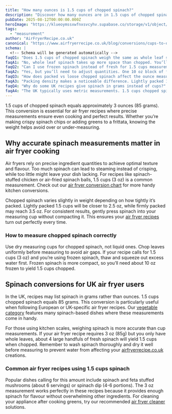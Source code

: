 ```yaml
---
title: "How many ounces is 1.5 cups of chopped spinach?"
description: "Discover how many ounces are in 1.5 cups of chopped spinach for perfect air fryer recipes. Get accurate UK conversions and cooking tips!"
pubDate: 2025-08-12T00:00:00.000Z
heroImage: "https://klueoymssxwfnxsvcyhv.supabase.co/storage/v1/object/public/Shmucket/how-many-ounces-is-1-5-cups-chopped-spinach.webp"
tags:
  - "measurement"
author: "AirFryerRecipe.co.uk"
canonical: "https://www.airfryerrecipe.co.uk/blog/conversions/cups-to-ounces/how-many-ounces-is-1-5-cups-chopped-spinach"
schema: |
  <!-- Schema will be generated automatically -->
faqQ1: "Does 1.5 cups of chopped spinach weigh the same as whole leaf spinach?"
faqA1: "No, whole leaf spinach takes up more space than chopped. You’ll need about 2 cups of whole leaves to equal 1.5 cups chopped. The weight difference is minimal (about 0.5 oz), but the volume change affects how spinach cooks in air fryers."
faqQ2: "Can I use frozen spinach instead of fresh for 1.5 cups measurement?"
faqA2: "Yes, but you’ll need to adjust quantities. One 10 oz block of frozen spinach yields about 1.5 cups chopped after thawing and draining. Squeeze out excess moisture thoroughly to prevent sogginess in air fryer recipes."
faqQ3: "How does packed vs loose chopped spinach affect the ounce measurement?"
faqA3: "Packing density makes a noticeable difference. Lightly packed 1.5 cups is about 2.5 oz, while firmly packed can reach 3.5 oz. For air fryer recipes, we recommend a medium pack – fill the cup without pressing down hard."
faqQ4: "Why do some UK recipes give spinach in grams instead of cups?"
faqA4: "The UK typically uses metric measurements. 1.5 cups chopped spinach equals 85 grams. Using scales eliminates packing density variables, making grams more precise for air fryer cooking where exact amounts matter."
---
```

<p>1.5 cups of chopped spinach equals approximately 3 ounces (85 grams). This conversion is essential for air fryer recipes where precise measurements ensure even cooking and perfect results. Whether you’re making crispy spinach chips or adding greens to a frittata, knowing the weight helps avoid over or under-measuring.</p>  

<h2>Why accurate spinach measurements matter in air fryer cooking</h2>  
<p>Air fryers rely on precise ingredient quantities to achieve optimal texture and flavour. Too much spinach can lead to steaming instead of crisping, while too little might leave your dish lacking. For recipes like spinach-stuffed chicken or air-fried spinach balls, 1.5 cups (3 oz) is a common measurement. Check out our <a href=https://www.airfryerrecipe.co.uk/air-fryer-conversion-chart>air fryer conversion chart</a> for more handy kitchen conversions.</p>  

<p>Chopped spinach varies slightly in weight depending on how tightly it’s packed. Lightly packed 1.5 cups will be closer to 2.5 oz, while firmly packed may reach 3.5 oz. For consistent results, gently press spinach into your measuring cup without compacting it. This ensures your <a href=https://www.airfryerrecipe.co.uk/recipes>air fryer recipes</a> turn out perfectly every time.</p>  

<h3>How to measure chopped spinach correctly</h3>  
<p>Use dry measuring cups for chopped spinach, not liquid ones. Chop leaves uniformly before measuring to avoid air gaps. If your recipe calls for 1.5 cups (3 oz) and you’re using frozen spinach, thaw and squeeze out excess water first. Frozen spinach is more compact, so you’ll need about 10 oz frozen to yield 1.5 cups chopped.</p>  

<h2>Spinach conversions for UK air fryer users</h2>  
<p>In the UK, recipes may list spinach in grams rather than ounces. 1.5 cups chopped spinach equals 85 grams. This conversion is particularly useful when following European or UK-specific air fryer recipes. Our <a href=https://www.airfryerrecipe.co.uk/recipe-category/vegetables>vegetable category</a> features many spinach-based dishes where these measurements come in handy.</p>  

<p>For those using kitchen scales, weighing spinach is more accurate than cup measurements. If your air fryer recipe requires 3 oz (85g) but you only have whole leaves, about 4 large handfuls of fresh spinach will yield 1.5 cups when chopped. Remember to wash spinach thoroughly and dry it well before measuring to prevent water from affecting your <a href=https://www.airfryerrecipe.co.uk>airfryerrecipe.co.uk</a> creations.</p>  

<h3>Common air fryer recipes using 1.5 cups spinach</h3>  
<p>Popular dishes calling for this amount include spinach and feta stuffed mushrooms (about 6 servings) or spinach dip (4-6 portions). The 3 oz measurement works perfectly in these recipes because it provides enough spinach for flavour without overwhelming other ingredients. For cleaning your appliance after cooking greens, try our recommended <a href=https://www.airfryerrecipe.co.uk/air-fryer-cleaner>air fryer cleaner</a> solutions.</p>
